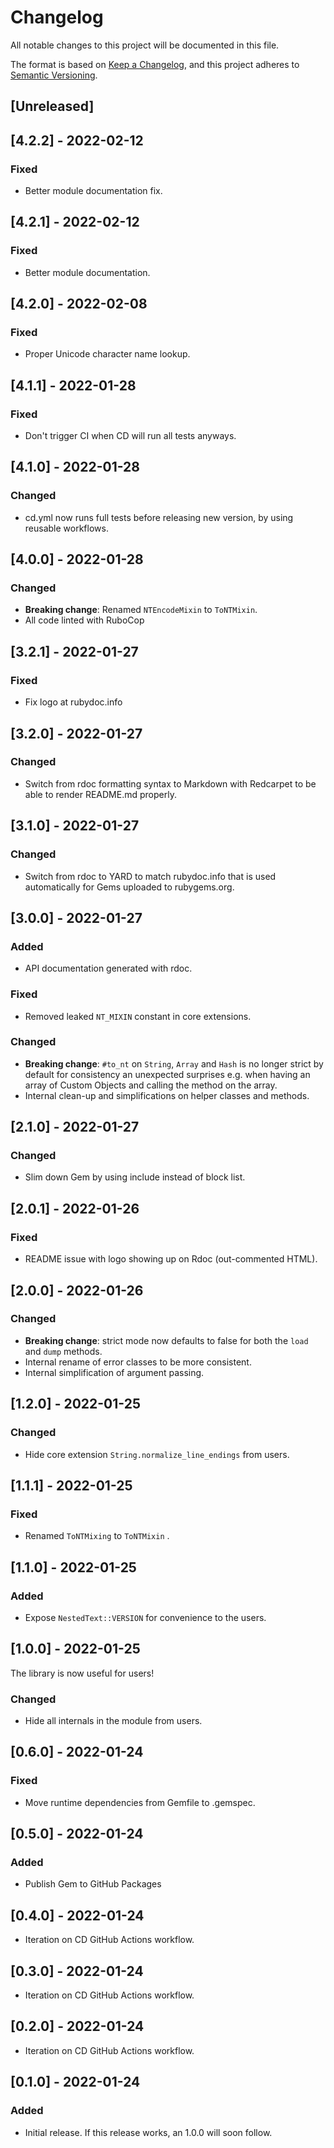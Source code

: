 # Changelog
All notable changes to this project will be documented in this file.

The format is based on [Keep a Changelog](https://keepachangelog.com/en/1.0.0/),
and this project adheres to [Semantic Versioning](https://semver.org/spec/v2.0.0.html).

## [Unreleased]

## [4.2.2] - 2022-02-12
### Fixed
- Better module documentation fix.

## [4.2.1] - 2022-02-12
### Fixed
- Better module documentation.

## [4.2.0] - 2022-02-08
### Fixed
- Proper Unicode character name lookup.

## [4.1.1] - 2022-01-28
### Fixed
- Don't trigger CI when CD will run all tests anyways.

## [4.1.0] - 2022-01-28
### Changed
- cd.yml now runs full tests before releasing new version, by using reusable workflows.

## [4.0.0] - 2022-01-28
### Changed
- **Breaking change**: Renamed `NTEncodeMixin` to `ToNTMixin`.
- All code linted with RuboCop

## [3.2.1] - 2022-01-27
### Fixed
- Fix logo at rubydoc.info

## [3.2.0] - 2022-01-27
### Changed
- Switch from rdoc formatting syntax to Markdown with Redcarpet to be able to render README.md properly.

## [3.1.0] - 2022-01-27
### Changed
- Switch from rdoc to YARD to match rubydoc.info that is used automatically for Gems uploaded to rubygems.org.

## [3.0.0] - 2022-01-27
### Added
- API documentation generated with rdoc.

### Fixed
- Removed leaked `NT_MIXIN` constant in core extensions.

### Changed
- **Breaking change**: `#to_nt` on `String`, `Array` and `Hash` is no longer strict by default for consistency an unexpected surprises e.g. when having an array of Custom Objects and calling the method on the array.
- Internal clean-up and simplifications on helper classes and methods.

## [2.1.0] - 2022-01-27
### Changed
- Slim down Gem by using include instead of block list.

## [2.0.1] - 2022-01-26
### Fixed
- README issue with logo showing up on Rdoc (out-commented HTML).

## [2.0.0] - 2022-01-26
### Changed
- **Breaking change**: strict mode now defaults to false for both the `load` and `dump` methods.
- Internal rename of error classes to be more consistent.
- Internal simplification of argument passing.

## [1.2.0] - 2022-01-25
### Changed
- Hide core extension `String.normalize_line_endings` from users.

## [1.1.1] - 2022-01-25
### Fixed
- Renamed `ToNTMixing` to `ToNTMixin` .

## [1.1.0] - 2022-01-25
### Added
- Expose `NestedText::VERSION` for convenience to the users.

## [1.0.0] - 2022-01-25
The library is now useful for users!

### Changed
- Hide all internals in the module from users.

## [0.6.0] - 2022-01-24
### Fixed
- Move runtime dependencies from Gemfile to .gemspec.

## [0.5.0] - 2022-01-24
### Added
- Publish Gem to GitHub Packages

## [0.4.0] - 2022-01-24
- Iteration on CD GitHub Actions workflow.

## [0.3.0] - 2022-01-24
- Iteration on CD GitHub Actions workflow.

## [0.2.0] - 2022-01-24
- Iteration on CD GitHub Actions workflow.

## [0.1.0] - 2022-01-24
### Added
- Initial release. If this release works, an 1.0.0 will soon follow.
